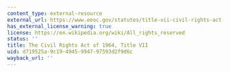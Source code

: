 ```yaml
---
content_type: external-resource
external_url: https://www.eeoc.gov/statutes/title-vii-civil-rights-act-1964
has_external_license_warning: true
license: https://en.wikipedia.org/wiki/All_rights_reserved
status: ''
title: The Civil Rights Act of 1964, Title VII
uid: d719525a-9c19-4945-9947-97593d2f9d6c
wayback_url: ''
---
```

